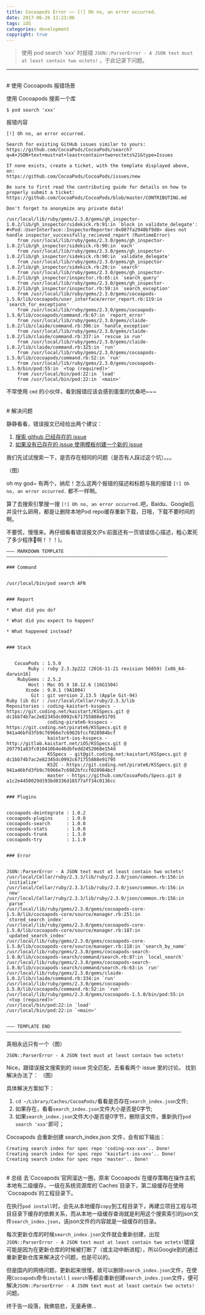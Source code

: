 ```yaml
---
title: Cocoapods Error —— [!] Oh no, an error occurred.
date: 2017-06-26 11:23:06
tags: iOS
categories: development
copyright: true
---
```


> 使用 pod search 'xxx' 时报错 `JSON::ParserError - A JSON text must at least contain two octets!` ，于此记录下问题。

<!--more-->

---

<br/>
# 使用 Cocoapods 报错场景

使用 Cocoapods 搜索一个库
```
$ pod search 'xxx'
```

报错内容
```
[!] Oh no, an error occurred.

Search for existing GitHub issues similar to yours:
https://github.com/CocoaPods/CocoaPods/search?q=A+JSON+text+must+at+least+contain+two+octets%21&type=Issues

If none exists, create a ticket, with the template displayed above, on:
https://github.com/CocoaPods/CocoaPods/issues/new

Be sure to first read the contributing guide for details on how to properly submit a ticket:
https://github.com/CocoaPods/CocoaPods/blob/master/CONTRIBUTING.md

Don't forget to anonymize any private data!

/usr/local/lib/ruby/gems/2.3.0/gems/gh_inspector-1.0.2/lib/gh_inspector/sidekick.rb:91:in `block in validate_delegate': #<Pod::UserInterface::InspectorReporter:0x007fa2940bf9d0> does not handle inspector_successfully_recieved_report (RuntimeError)
	from /usr/local/lib/ruby/gems/2.3.0/gems/gh_inspector-1.0.2/lib/gh_inspector/sidekick.rb:90:in `each'
	from /usr/local/lib/ruby/gems/2.3.0/gems/gh_inspector-1.0.2/lib/gh_inspector/sidekick.rb:90:in `validate_delegate'
	from /usr/local/lib/ruby/gems/2.3.0/gems/gh_inspector-1.0.2/lib/gh_inspector/sidekick.rb:20:in `search'
	from /usr/local/lib/ruby/gems/2.3.0/gems/gh_inspector-1.0.2/lib/gh_inspector/inspector.rb:65:in `search_query'
	from /usr/local/lib/ruby/gems/2.3.0/gems/gh_inspector-1.0.2/lib/gh_inspector/inspector.rb:59:in `search_exception'
	from /usr/local/lib/ruby/gems/2.3.0/gems/cocoapods-1.5.0/lib/cocoapods/user_interface/error_report.rb:119:in `search_for_exceptions'
	from /usr/local/lib/ruby/gems/2.3.0/gems/cocoapods-1.5.0/lib/cocoapods/command.rb:67:in `report_error'
	from /usr/local/lib/ruby/gems/2.3.0/gems/claide-1.0.2/lib/claide/command.rb:396:in `handle_exception'
	from /usr/local/lib/ruby/gems/2.3.0/gems/claide-1.0.2/lib/claide/command.rb:337:in `rescue in run'
	from /usr/local/lib/ruby/gems/2.3.0/gems/claide-1.0.2/lib/claide/command.rb:325:in `run'
	from /usr/local/lib/ruby/gems/2.3.0/gems/cocoapods-1.5.0/lib/cocoapods/command.rb:52:in `run'
	from /usr/local/lib/ruby/gems/2.3.0/gems/cocoapods-1.5.0/bin/pod:55:in `<top (required)>'
	from /usr/local/bin/pod:22:in `load'
	from /usr/local/bin/pod:22:in `<main>'
```

不常使用 `cmd` 的小伙伴，看到报错应该会感到蛋蛋的忧桑吧~~~

<br/>
# 解决问题

静静看看，错误报文已经给出两个建议：
1. [搜索 github 已经存在的 issue](https://github.com/CocoaPods/CocoaPods/search?q=A+JSON+text+must+at+least+contain+two+octets%21&type=Issues)
2. [如果没有已存在的 issue 使用模板创建一个新的 issue](https://github.com/CocoaPods/CocoaPods/issues/new)

我们先试试搜索一下，是否存在相同的问题（是否有人踩过这个坑）。。。

（图）

oh my god~ 有两个，纳尼！怎么这两个报错的描述和标题与我的报错 `[!] Oh no, an error occurred.` 都不一样啊。

算了去搜索引擎搜一搜 `[!] Oh no, an error occurred.`吧，Baidu、Google后并没什么卵用，都是让删除本地Pod repo缓存重新下载，日哦，下载不要时间的啊。

不要慌，慢慢来。再仔细看看错误报文(Ps:前面还有一页错误信心描述，粗心累死了多少程序🐒啊！！！)。
```
――― MARKDOWN TEMPLATE ―――――――――――――――――――――――――――――――――――――――――――――――――――――――――――

### Command


/usr/local/bin/pod search AFN


### Report

* What did you do?

* What did you expect to happen?

* What happened instead?


### Stack


   CocoaPods : 1.5.0
        Ruby : ruby 2.3.3p222 (2016-11-21 revision 56859) [x86_64-darwin16]
    RubyGems : 2.5.2
        Host : Mac OS X 10.12.6 (16G1504)
       Xcode : 9.0.1 (9A1004)
         Git : git version 2.13.5 (Apple Git-94)
Ruby lib dir : /usr/local/Cellar/ruby/2.3.3/lib
Repositories : coding-kaistart-ksspecs - https://git.coding.net/kaistart/KSSpecs.git @ dc1bb74b7ac2e82345dc0992c671755888e91795
               coding-pirate6-ksspecs - https://git.coding.net/pirate6/KSSpecs.git @ 941a46bfd3fb9c76966e7c6982bfccf028984bcf
               kaistart-ios-ksspecs - http://gitlab.kaistart.net/iOS/KSSpecs.git @ 207791a83fc010410b4e46dbfedd2452068e154d
               KSSpecs - git@git.coding.net:kaistart/KSSpecs.git @ dc1bb74b7ac2e82345dc0992c671755888e91795
               KSZC - https://git.coding.net/pirate6/KSSpecs.git @ 941a46bfd3fb9c76966e7c6982bfccf028984bcf
               master - https://github.com/CocoaPods/Specs.git @ a1c2e4450029d193bd8336d18577aff34c0136cc


### Plugins


cocoapods-deintegrate : 1.0.2
cocoapods-plugins     : 1.0.0
cocoapods-search      : 1.0.0
cocoapods-stats       : 1.0.0
cocoapods-trunk       : 1.3.0
cocoapods-try         : 1.1.0


### Error


JSON::ParserError - A JSON text must at least contain two octets!
/usr/local/Cellar/ruby/2.3.3/lib/ruby/2.3.0/json/common.rb:156:in `initialize'
/usr/local/Cellar/ruby/2.3.3/lib/ruby/2.3.0/json/common.rb:156:in `new'
/usr/local/Cellar/ruby/2.3.3/lib/ruby/2.3.0/json/common.rb:156:in `parse'
/usr/local/lib/ruby/gems/2.3.0/gems/cocoapods-core-1.5.0/lib/cocoapods-core/source/manager.rb:251:in `stored_search_index'
/usr/local/lib/ruby/gems/2.3.0/gems/cocoapods-core-1.5.0/lib/cocoapods-core/source/manager.rb:187:in `updated_search_index'
/usr/local/lib/ruby/gems/2.3.0/gems/cocoapods-core-1.5.0/lib/cocoapods-core/source/manager.rb:118:in `search_by_name'
/usr/local/lib/ruby/gems/2.3.0/gems/cocoapods-search-1.0.0/lib/cocoapods-search/command/search.rb:87:in `local_search'
/usr/local/lib/ruby/gems/2.3.0/gems/cocoapods-search-1.0.0/lib/cocoapods-search/command/search.rb:63:in `run'
/usr/local/lib/ruby/gems/2.3.0/gems/claide-1.0.2/lib/claide/command.rb:334:in `run'
/usr/local/lib/ruby/gems/2.3.0/gems/cocoapods-1.5.0/lib/cocoapods/command.rb:52:in `run'
/usr/local/lib/ruby/gems/2.3.0/gems/cocoapods-1.5.0/bin/pod:55:in `<top (required)>'
/usr/local/bin/pod:22:in `load'
/usr/local/bin/pod:22:in `<main>'


――― TEMPLATE END ――――――――――――――――――――――――――――――――――――――――――――――――――――――――――――――――
```

真相永远只有一个（图）

```
JSON::ParserError - A JSON text must at least contain two octets!
```

Nice，跟错误报文搜索到的 issue 完全匹配，去看看两个 issue 里的讨论。
找到解决办法了：
（图）


具体解决方案如下：
1. `cd ~/Library/Caches/CocoaPods/`看看是否存在`search_index.json`文件;
2. 如果存在，看看`search_index.json`文件大小是否是0字节;
3. 如果`search_index.json`文件大小是否是0字节，删除该文件，重新执行`pod search 'xxx'`即可；

Cocoapods 会重新创建 search_index.json 文件，会有如下输出：
```
Creating search index for spec repo 'coding-xxx-xxx'.. Done!
Creating search index for spec repo 'kaistart-ios-xxx'.. Done!
Creating search index for spec repo 'master'.. Done!
```


<br/>
# 总结
去`Cocoapods`官网溜达一圈，原来`Cocoapods`在缓存策略在操作主机本地有二级缓存，一级在系统资源库的`Caches`目录下，第二级缓存在使用`Cocoapods`的工程目录下。

在执行`pod install`时，会先从本地缓存`copy`到工程目录下，再建立项目工程与项目目录下缓存的依赖关系，而从本地一级缓存查询就是利用这个搜索索引的json文件`search_index.json`，该json文件的内容就是一级缓存的目录。

每次更新仓库的时候`search_index.json`文件就会重新创建，出现`JSON::ParserError - A JSON text must at least contain two octets!`错误可能是因为在更新仓库的时候被打断了（或主动中断进程），所以Google到的通过重新更新仓库来解决这个问题，也是可以的。

但是国内的网络问题，更新起来很慢，故可以删除`search_index.json`文件，在使用`Cocoapods`命令`install`丨`search`等都会重新创建`search_index.json`文件，便可解决`JSON::ParserError - A JSON text must at least contain two octets!`问题。

终于告一段落，我佛慈悲，无量寿佛...


